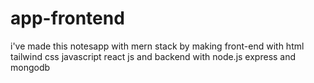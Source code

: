 # app-frontend
i've made this notesapp with mern stack by making front-end with html tailwind css javascript react js and backend with node.js express and mongodb
